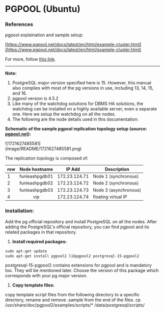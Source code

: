 # PGPOOL (Ubuntu)

### References

pgpool explaination and sample setup:

[https://www.pgpool.net/docs/latest/en/html/example-cluster.html](https://www.pgpool.net/docs/latest/en/html/example-cluster.html)

For more, follow [this link](./pgpool%20references.md).

---

**Note:**

1. PostgreSQL major version specified here is 15. However, this manual also complies with most of the pg versions in use, including 13, 14, 15, and 16.
2. pgpool version is 4.5.2
3. Like many of the watchdog solutions for DBMS HA solutions, the watchdog can be installed on a highly available server, even a separate one. Here we setup the watchdog on all the nodes.
4. The following are the node details used in this documentation:

**Schematic of the sample pgpool replication topology setup (source: [pgpool.net](https://www.pgpool.net/docs/latest/en/html/example-cluster.html)):**

<div style="width:300px;">
![1721627485581](image/README/1721627485581.png)
</div>

The replication topology is composed of:

| row | Node hostname | IP Add        | Description            |
| --- | :------------: | ------------- | ---------------------- |
| 1   | funleashpgdb01 | 172.23.124.71 | Node 1 (synchronous)   |
| 2   | funleashpgdb02 | 172.23.124.72 | Node 2 (synchronous)  |
| 3   | funleashpgdb03 | 172.23.124.73 | Node 3 (asynchronous) |
| 4   |      vip      | 172.23.124.74 | floating virtual IP    |

### Installation:

Add the pg official repository and install PostgreSQL on all the nodes. After adding the PostgreSQL's official repository, you can find pgpool and its related packages in that repository.

1. **Install required packages:**

```shell
sudo apt-get update
sudo apt-get install pgpool2 libpgpool2 postgresql-15-pgpool2
```

postgresql-15-pgpool2 contains extensions for pgpool and is mandatory too. They will be mentioned later. Choose the version of this package which corresponds with your pg major version.

1. **Copy template files:**

copy template script files from the following directory to a specific directory, rename and remove .sample from the end of the files.
cp /usr/share/doc/pgpool2/examples/scripts/* /data/postgresql/scripts/
